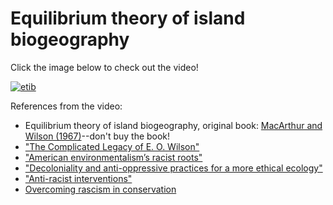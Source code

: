 # Equilibrium theory of island biogeography

Click the image below to check out the video!

[![etib](https://img.youtube.com/vi/K0VDhkHdMDU/0.jpg)](https://www.youtube.com/watch?v=K0VDhkHdMDU)

References from the video:

- Equilibrium theory of island biogeography, original book: [MacArthur and Wilson (1967)](https://press.princeton.edu/books/paperback/9780691088365/the-theory-of-island-biogeography)--don't buy the book!
- ["The Complicated Legacy of E. O. Wilson"](https://www.scientificamerican.com/article/the-complicated-legacy-of-e-o-wilson/)
- ["American environmentalism’s racist roots"](https://theconversation.com/american-environmentalisms-racist-roots-have-shaped-global-thinking-about-conservation-143783)
- ["Decoloniality and anti-oppressive practices for a more ethical ecology"](https://github.com/eco-evo-thr-2022/resources/blob/main/trisos_2021.pdf)
- ["Anti-racist interventions"](https://github.com/eco-evo-thr-2022/resources/blob/main/cronin_2021.pdf)
- [Overcoming rascism in conservation](https://github.com/eco-evo-thr-2022/resources/blob/main/rudd_2021.pdf)

